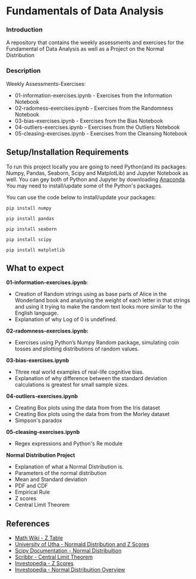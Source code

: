 # Fundamentals of Data Analysis

### Introduction
A repository that contains the weekly assessments and exercises for the Fundamental of Data Analysis as well as a Project on the Normal Distribution

### Description
Weekly Assessments-Exercises:
- 01-information-exercises.ipynb - Exercises from the Information Notebook
- 02-radomess-exercises.ipynb - Exercises from the Randomness Notebook
- 03-bias-exercises.ipynb  - Exercises from the Bias Notebook
- 04-outliers-exercises.ipynb - Exercises from the Outliers Notebook
- 05-cleasing-exercises.ipynb - Exercises from the Cleansing Notebook

## Setup/Installation Requirements

To run this project locally you are going to need Python(and its packages: Numpy, Pandas, Seaborn, Scipy and MatplotLib) and Jupyter Notebook as well. You can gey both of Python and Jupyter by downloading [Anaconda]( https://www.anaconda.com/products/distribution).
You may need to install/update some of the Python's packages.

You can use the code below to install/update your packages:
```
pip install numpy
```
```
pip install pandas
```
```
pip install seaborn
```
```
pip install scipy
```
```
pip install matplotlib
```

## What to expect

**01-information-exercises.ipynb**:
-   Creation of Random strings using as base parts of Alice in the Wonderland book and analysing the weight of each letter in that strings and using it trying to make the random text looks more similar to the English language.
-   Explanation of why Log of 0 is undefined.

**02-radomness-exercises.ipynb:**
 - Exercises using Python’s Numpy Random package, simulating coin tosses and plotting distributions of random values. 

**03-bias-exercises.ipynb**
-   Three real world examples of real-life cognitive bias.
-   Explanation of why difference between the standard deviation calculations is greatest for small sample sizes.

**04-outliers-exercises.ipynb**
-   Creating Box plots using the data from from the Iris dataset
-   Creating Box plots using the data from from the Morley dataset
-   Simpson's paradox

**05-cleasing-exercises.ipynb**
-   Regex expressions and Python's Re module

**Normal Distribution Project**
- Explanation of what a Normal Distribution is.
- Parameters of the normal distribution
- Mean and Standard deviation
- PDF and CDF
- Empirical Rule
- Z scores
- Central Limit Theorem 


## References

- [Math Wiki - Z Table](https://math.fandom.com/wiki/Z_table_(mean))
- [University of Utha - Normald Distribution and Z Scores](https://soc.utah.edu/sociology3112/normal-distribution.php#:~:text=The%20normal%20distribution%20is%20a%20symmetrical%2C%20bell%2Dshaped%20distribution%20in,a%20standard%20deviation%20of%20one.)
- [Scipy Documentation - Normal Distribuition](https://docs.scipy.org/doc/scipy/reference/generated/scipy.stats.norm.html)
- [Scribbr - Central Limit Theorem](https://www.scribbr.com/statistics/central-limit-theorem/#:~:text=The%20central%20limit%20theorem%20says,the%20mean%20will%20be%20normal)
- [Investopedia - Z Scores](https://www.investopedia.com/terms/z/zscore.asp#:~:text=What%20Is%20a%20Z%2DScore,identical%20to%20the%20mean%20score)
- [Investopedia - Normal Distribuition Overview](https://www.investopedia.com/terms/n/normaldistribution.asp)

